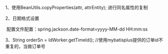 1、使用BeanUtils.copyProperties(attr, attrEntity); 进行同名属性的复制

2、日期格式设置

​	配置文件配置：spring.jackson.date-format=yyyy-MM-dd HH:mm:ss

3、String orderSn = IdWorker.getTimeId();   //使用mybatisplus提供的订单id不重复的，当做订单号


